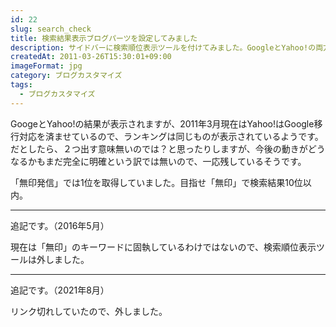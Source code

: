 ```yaml
---
id: 22
slug: search_check
title: 検索結果表示ブログパーツを設定してみました
description: サイドバーに検索順位表示ツールを付けてみました。GoogleとYahoo!の両方について「無印発信」と「無印」で現在の検索結果が何位なのかを表示してくれます。
createdAt: 2011-03-26T15:30:01+09:00
imageFormat: jpg
category: ブログカスタマイズ
tags:
  - ブログカスタマイズ
---
```


GoogeとYahoo!の結果が表示されますが、2011年3月現在はYahoo!はGoogle移行対応を済ませているので、ランキングは同じものが表示されているようです。だとしたら、２つ出す意味無いのでは？と思ったりしますが、今後の動きがどうなるかもまだ完全に明確という訳では無いので、一応残しているそうです。

「無印発信」では1位を取得していました。目指せ「無印」で検索結果10位以内。

* * *

追記です。（2016年5月）

現在は「無印」のキーワードに固執しているわけではないので、検索順位表示ツールは外しました。

* * *

追記です。（2021年8月）

リンク切れしていたので、外しました。
